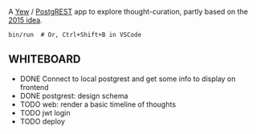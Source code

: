 A [Yew](https://yew.rs/) / [PostgREST](https://postgrest.org/en/stable/) app to explore thought-curation, partly based on the [2015 idea](https://github.com/srid/chronicle-2015).

```
bin/run  # Or, Ctrl+Shift+B in VSCode
```

## WHITEBOARD

- DONE Connect to local postgrest and get some info to display on frontend
- DONE postgrest: design schema
- TODO web: render a basic timeline of thoughts
- TODO jwt login
- TODO deploy